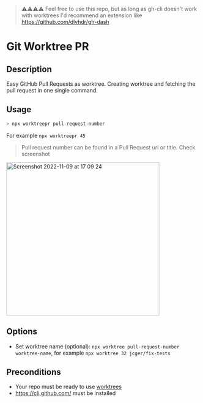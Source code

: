 > ⚠️⚠️⚠️⚠️ Feel free to use this repo, but as long as gh-cli doesn't work with worktrees I'd recommend an extension like https://github.com/dlvhdr/gh-dash 

# Git Worktree PR

## Description

Easy GitHub Pull Requests as worktree. Creating worktree and fetching the pull request in one single command.

## Usage

```sh
> npx worktreepr pull-request-number
```

For example `npx worktreepr 45`

> Pull request number can be found in a Pull Request url or title. Check screenshot

<img width="400" alt="Screenshot 2022-11-09 at 17 09 24" src="https://user-images.githubusercontent.com/17549662/200883191-b08d536c-5452-4c8e-a4f3-b5ab1839367c.png">

## Options

- Set worktree name (optional): `npx worktree pull-request-number worktree-name`, for example `npx worktree 32 jcger/fix-tests`

## Preconditions

- Your repo must be ready to use [worktrees](https://git-scm.com/docs/git-worktree)
- https://cli.github.com/ must be installed
